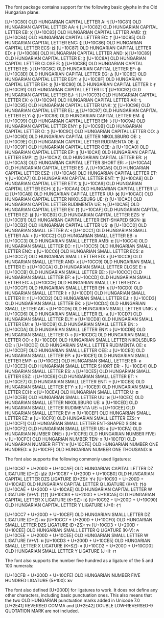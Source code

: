 The font package contains support for the following basic glyphs in the Old Hungarian plane:

\[U+10C80] OLD HUNGARIAN CAPITAL LETTER A: 𐲀
\[U+10C81] OLD HUNGARIAN CAPITAL LETTER AA: 𐲁
\[U+10C82] OLD HUNGARIAN CAPITAL LETTER EB: 𐲂
\[U+10C83] OLD HUNGARIAN CAPITAL LETTER AMB: 𐲃
\[U+10C84] OLD HUNGARIAN CAPITAL LETTER EC: 𐲄
\[U+10C85] OLD HUNGARIAN CAPITAL LETTER ENC: 𐲅
\[U+10C86] OLD HUNGARIAN CAPITAL LETTER ECS: 𐲆
\[U+10C87] OLD HUNGARIAN CAPITAL LETTER ED: 𐲇
\[U+10C88] OLD HUNGARIAN CAPITAL LETTER AND: 𐲈
\[U+10C89] OLD HUNGARIAN CAPITAL LETTER E: 𐲉
\[U+10C8A] OLD HUNGARIAN CAPITAL LETTER CLOSE E: 𐲊
\[U+10C8B] OLD HUNGARIAN CAPITAL LETTER EE: 𐲋
\[U+10C8C] OLD HUNGARIAN CAPITAL LETTER EF: 𐲌
\[U+10C8D] OLD HUNGARIAN CAPITAL LETTER EG: 𐲍
\[U+10C8E] OLD HUNGARIAN CAPITAL LETTER EGY: 𐲎
\[U+10C8F] OLD HUNGARIAN CAPITAL LETTER EH: 𐲏
\[U+10C90] OLD HUNGARIAN CAPITAL LETTER I: 𐲐
\[U+10C91] OLD HUNGARIAN CAPITAL LETTER II: 𐲑
\[U+10C92] OLD HUNGARIAN CAPITAL LETTER EJ: 𐲒
\[U+10C93] OLD HUNGARIAN CAPITAL LETTER EK: 𐲓
\[U+10C94] OLD HUNGARIAN CAPITAL LETTER AK: 𐲔
\[U+10C95] OLD HUNGARIAN CAPITAL LETTER UNK: 𐲕
\[U+10C96] OLD HUNGARIAN CAPITAL LETTER EL: 𐲖
\[U+10C97] OLD HUNGARIAN CAPITAL LETTER ELY: 𐲗
\[U+10C98] OLD HUNGARIAN CAPITAL LETTER EM: 𐲘
\[U+10C99] OLD HUNGARIAN CAPITAL LETTER EN: 𐲙
\[U+10C9A] OLD HUNGARIAN CAPITAL LETTER ENY: 𐲚
\[U+10C9B] OLD HUNGARIAN CAPITAL LETTER O: 𐲛
\[U+10C9C] OLD HUNGARIAN CAPITAL LETTER OO: 𐲜
\[U+10C9D] OLD HUNGARIAN CAPITAL LETTER NIKOLSBURG OE: 𐲝
\[U+10C9E] OLD HUNGARIAN CAPITAL LETTER RUDIMENTA OE: 𐲞
\[U+10C9F] OLD HUNGARIAN CAPITAL LETTER OEE: 𐲟
\[U+10CA0] OLD HUNGARIAN CAPITAL LETTER EP: 𐲠
\[U+10CA1] OLD HUNGARIAN CAPITAL LETTER EMP: 𐲡
\[U+10CA2] OLD HUNGARIAN CAPITAL LETTER ER: 𐲢
\[U+10CA3] OLD HUNGARIAN CAPITAL LETTER SHORT ER: 𐲣
\[U+10CA4] OLD HUNGARIAN CAPITAL LETTER ES: 𐲤
\[U+10CA5] OLD HUNGARIAN CAPITAL LETTER ESZ: 𐲥
\[U+10CA6] OLD HUNGARIAN CAPITAL LETTER ET: 𐲦
\[U+10CA7] OLD HUNGARIAN CAPITAL LETTER ENT: 𐲧
\[U+10CA8] OLD HUNGARIAN CAPITAL LETTER ETY: 𐲨
\[U+10CA9] OLD HUNGARIAN CAPITAL LETTER ECH: 𐲩
\[U+10CAA] OLD HUNGARIAN CAPITAL LETTER U: 𐲪
\[U+10CAB] OLD HUNGARIAN CAPITAL LETTER UU: 𐲫
\[U+10CAC] OLD HUNGARIAN CAPITAL LETTER NIKOLSBURG UE: 𐲬
\[U+10CAD] OLD HUNGARIAN CAPITAL LETTER RUDIMENTA UE: 𐲭
\[U+10CAE] OLD HUNGARIAN CAPITAL LETTER EV: 𐲮
\[U+10CAF] OLD HUNGARIAN CAPITAL LETTER EZ: 𐲯
\[U+10CB0] OLD HUNGARIAN CAPITAL LETTER EZS: 𐲰
\[U+10CB1] OLD HUNGARIAN CAPITAL LETTER ENT-SHAPED SIGN: 𐲱
\[U+10CB2] OLD HUNGARIAN CAPITAL LETTER US: 𐲲
\[U+10CC0] OLD HUNGARIAN SMALL LETTER A: 𐳀
\[U+10CC1] OLD HUNGARIAN SMALL LETTER AA: 𐳁
\[U+10CC2] OLD HUNGARIAN SMALL LETTER EB: 𐳂
\[U+10CC3] OLD HUNGARIAN SMALL LETTER AMB: 𐳃
\[U+10CC4] OLD HUNGARIAN SMALL LETTER EC: 𐳄
\[U+10CC5] OLD HUNGARIAN SMALL LETTER ENC: 𐳅
\[U+10CC6] OLD HUNGARIAN SMALL LETTER ECS: 𐳆
\[U+10CC7] OLD HUNGARIAN SMALL LETTER ED: 𐳇
\[U+10CC8] OLD HUNGARIAN SMALL LETTER AND: 𐳈
\[U+10CC9] OLD HUNGARIAN SMALL LETTER E: 𐳉
\[U+10CCA] OLD HUNGARIAN SMALL LETTER CLOSE E: 𐳊
\[U+10CCB] OLD HUNGARIAN SMALL LETTER EE: 𐳋
\[U+10CCC] OLD HUNGARIAN SMALL LETTER EF: 𐳌
\[U+10CCD] OLD HUNGARIAN SMALL LETTER EG: 𐳍
\[U+10CCE] OLD HUNGARIAN SMALL LETTER EGY: 𐳎
\[U+10CCF] OLD HUNGARIAN SMALL LETTER EH: 𐳏
\[U+10CD0] OLD HUNGARIAN SMALL LETTER I: 𐳐
\[U+10CD1] OLD HUNGARIAN SMALL LETTER II: 𐳑
\[U+10CD2] OLD HUNGARIAN SMALL LETTER EJ: 𐳒
\[U+10CD3] OLD HUNGARIAN SMALL LETTER EK: 𐳓
\[U+10CD4] OLD HUNGARIAN SMALL LETTER AK: 𐳔
\[U+10CD5] OLD HUNGARIAN SMALL LETTER UNK: 𐳕
\[U+10CD6] OLD HUNGARIAN SMALL LETTER EL: 𐳖
\[U+10CD7] OLD HUNGARIAN SMALL LETTER ELY: 𐳗
\[U+10CD8] OLD HUNGARIAN SMALL LETTER EM: 𐳘
\[U+10CD9] OLD HUNGARIAN SMALL LETTER EN: 𐳙
\[U+10CDA] OLD HUNGARIAN SMALL LETTER ENY: 𐳚
\[U+10CDB] OLD HUNGARIAN SMALL LETTER O: 𐳛
\[U+10CDC] OLD HUNGARIAN SMALL LETTER OO: 𐳜
\[U+10CDD] OLD HUNGARIAN SMALL LETTER NIKOLSBURG OE: 𐳝
\[U+10CDE] OLD HUNGARIAN SMALL LETTER RUDIMENTA OE: 𐳞
\[U+10CDF] OLD HUNGARIAN SMALL LETTER OEE: 𐳟
\[U+10CE0] OLD HUNGARIAN SMALL LETTER EP: 𐳠
\[U+10CE1] OLD HUNGARIAN SMALL LETTER EMP: 𐳡
\[U+10CE2] OLD HUNGARIAN SMALL LETTER ER: 𐳢
\[U+10CE3] OLD HUNGARIAN SMALL LETTER SHORT ER: 𐳣
\[U+10CE4] OLD HUNGARIAN SMALL LETTER ES: 𐳤
\[U+10CE5] OLD HUNGARIAN SMALL LETTER ESZ: 𐳥
\[U+10CE6] OLD HUNGARIAN SMALL LETTER ET: 𐳦
\[U+10CE7] OLD HUNGARIAN SMALL LETTER ENT: 𐳧
\[U+10CE8] OLD HUNGARIAN SMALL LETTER ETY: 𐳨
\[U+10CE9] OLD HUNGARIAN SMALL LETTER ECH: 𐳩
\[U+10CEA] OLD HUNGARIAN SMALL LETTER U: 𐳪
\[U+10CEB] OLD HUNGARIAN SMALL LETTER UU: 𐳫
\[U+10CEC] OLD HUNGARIAN SMALL LETTER NIKOLSBURG UE: 𐳬
\[U+10CED] OLD HUNGARIAN SMALL LETTER RUDIMENTA UE: 𐳭
\[U+10CEE] OLD HUNGARIAN SMALL LETTER EV: 𐳮
\[U+10CEF] OLD HUNGARIAN SMALL LETTER EZ: 𐳯
\[U+10CF0] OLD HUNGARIAN SMALL LETTER EZS: 𐳰
\[U+10CF1] OLD HUNGARIAN SMALL LETTER ENT-SHAPED SIGN: 𐳱
\[U+10CF2] OLD HUNGARIAN SMALL LETTER US: 𐳲
\[U+10CFA] OLD HUNGARIAN NUMBER ONE: 𐳺
\[U+10CFB] OLD HUNGARIAN NUMBER FIVE: 𐳻
\[U+10CFC] OLD HUNGARIAN NUMBER TEN: 𐳼
\[U+10CFD] OLD HUNGARIAN NUMBER FIFTY: 𐳽
\[U+10CFE] OLD HUNGARIAN NUMBER ONE HUNDRED: 𐳾
\[U+10CFF] OLD HUNGARIAN NUMBER ONE THOUSAND: 𐳿

The font also supports the following commonly used ligatures:

\[U+10C87 + U+200D + U+10CAF] OLD HUNGARIAN CAPITAL LETTER DZ LIGATURE (D+Z): 𐲇‍𐲯
\[U+10C87 + U+200D + U+10CB0] OLD HUNGARIAN CAPITAL LETTER DZS LIGATURE (D+ZS): 𐲇‍𐲰
\[U+10C93 + U+200D + U+10CAE] OLD HUNGARIAN CAPITAL LETTER Q LIGATURE (K+V): 𐲓‍𐲮
\[U+10CAE + U+200D + U+10CAE] OLD HUNGARIAN CAPITAL LETTER W LIGATURE (V+V): 𐲮‍𐲮
\[U+10C93 + U+200D + U+10CA5] OLD HUNGARIAN CAPITAL LETTER X LIGATURE (K+SZ): 𐲓‍𐲥
\[U+10C92 + U+200D + U+10C90] OLD HUNGARIAN CAPITAL LETTER Y LIGATURE (J+I): 𐲒‍𐲐

\[U+10CC7 + U+200D + U+10CEF] OLD HUNGARIAN SMALL LETTER DZ LIGATURE (D+Z): 𐳇‍𐳯
\[U+10CC7 + U+200D + U+10CF0] OLD HUNGARIAN SMALL LETTER DZS LIGATURE (D+ZS): 𐳇‍𐳰
\[U+10CD3 + U+200D + U+10CEE] OLD HUNGARIAN SMALL LETTER Q LIGATURE (K+V): 𐳓‍𐳮
\[U+10CEE + U+200D + U+10CEE] OLD HUNGARIAN SMALL LETTER W LIGATURE (V+V): 𐳮‍𐳮
\[U+10CD3 + U+200D + U+10CE5] OLD HUNGARIAN SMALL LETTER X LIGATURE (K+SZ): 𐳓‍𐳥
\[U+10CD2 + U+200D + U+10CD0] OLD HUNGARIAN SMALL LETTER Y LIGATURE (J+I): 𐳒‍𐳐

The font also supports the number five hundred as a ligature of the 5 and 100 numerals:

\[U+10CFB + U+200D + U+10CFE] OLD HUNGARIAN NUMBER FIVE HUNDRED LIGATURE (5+100): 𐳻‍𐳾

The font also defined \[U+200D] for ligatures to work. It does not define any other
characters, including basic punctuation ones. This also means that the two OLD HUNGARIAN
punctuation marks added in Unicode 7.0 \[U+2E41] REVERSED COMMA and \[U+2E42]
DOUBLE LOW-REVERSED-9 QUOTATION MARK are not included.
